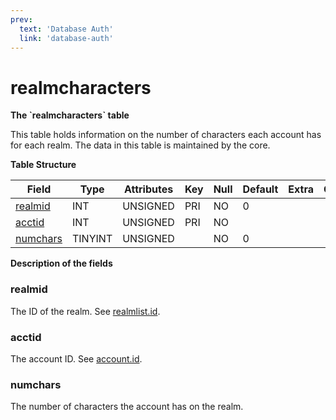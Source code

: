 ```yaml
---
prev:
  text: 'Database Auth'
  link: 'database-auth'
---
```


# realmcharacters

**The \`realmcharacters\` table**

This table holds information on the number of characters each account has for each realm.
The data in this table is maintained by the core.

**Table Structure**

| Field         | Type    | Attributes | Key | Null | Default | Extra | Comment |
| ------------- | ------- | ---------- | --- | ---- | ------- | ----- | ------- |
| [realmid][1]  | INT     | UNSIGNED   | PRI | NO   | 0       |       |         |
| [acctid][2]   | INT     | UNSIGNED   | PRI | NO   |         |       |         |
| [numchars][3] | TINYINT | UNSIGNED   |     | NO   | 0       |       |         |

[1]: #realmid
[2]: #acctid
[3]: #numchars

**Description of the fields**

### realmid

The ID of the realm. See [realmlist.id](realmlist#id).

### acctid

The account ID. See [account.id](account#id).

### numchars

The number of characters the account has on the realm.
